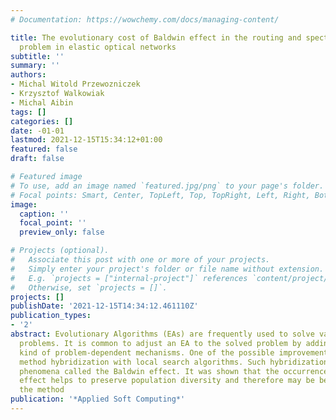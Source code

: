 ```yaml
---
# Documentation: https://wowchemy.com/docs/managing-content/

title: The evolutionary cost of Baldwin effect in the routing and spectrum allocation
  problem in elastic optical networks
subtitle: ''
summary: ''
authors:
- Michal Witold Przewozniczek
- Krzysztof Walkowiak
- Michal Aibin
tags: []
categories: []
date: -01-01
lastmod: 2021-12-15T15:34:12+01:00
featured: false
draft: false

# Featured image
# To use, add an image named `featured.jpg/png` to your page's folder.
# Focal points: Smart, Center, TopLeft, Top, TopRight, Left, Right, BottomLeft, Bottom, BottomRight.
image:
  caption: ''
  focal_point: ''
  preview_only: false

# Projects (optional).
#   Associate this post with one or more of your projects.
#   Simply enter your project's folder or file name without extension.
#   E.g. `projects = ["internal-project"]` references `content/project/deep-learning/index.md`.
#   Otherwise, set `projects = []`.
projects: []
publishDate: '2021-12-15T14:34:12.461110Z'
publication_types:
- '2'
abstract: Evolutionary Algorithms (EAs) are frequently used to solve various practical
  problems. It is common to adjust an EA to the solved problem by adding a different
  kind of problem-dependent mechanisms. One of the possible improvements is an evolutionary
  method hybridization with local search algorithms. Such hybridization may lead to
  phenomena called the Baldwin effect. It was shown that the occurrence of Baldwin
  effect helps to preserve population diversity and therefore may be beneficial for
  the method
publication: '*Applied Soft Computing*'
---
```

